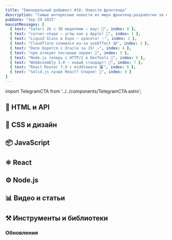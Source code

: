 ```yaml
---
title: "Еженедельный дайджест #18: Новости фронтенда"
description: "Самые интересные новости из мира фронтенд-разработки за последнюю неделю"
pubDate: "Sep 29 2025"
mascotMessages: [
  { text: "Safari 26 с 3D моделями — вау! 🦎", index: 0 },
  { text: "corner-shape — углы как у Apple! 🔺", index: 1 },
  { text: "Liquid Glass в Expo — красота! ✨", index: 2 },
  { text: "Cloudflare сломался из-за useEffect 😅", index: 3 },
  { text: "Deno борется с Oracle за JS! ⚔️", index: 4 },
  { text: "npm атакуют песчаные черви! 🐛", index: 5 },
  { text: "Node.js теперь с HTTP/2 в DevTools 🔧", index: 6 },
  { text: "WebAssembly 3.0 — новый стандарт! 🦀", index: 7 },
  { text: "React Router 7.9 с middleware 🛣️", index: 8 },
  { text: "Solid.js лучше React? Спорно! 🤔", index: 9 }
]
---
```


import TelegramCTA from '../../components/TelegramCTA.astro';

## 🧪 HTML и API

## 🎨 CSS и дизайн

<TelegramCTA/>

## 📦 JavaScript

## ⚛️ React

## ⚙️ Node.js

## 📊 Видео и статьи

## ⚒️ Инструменты и библиотеки

### Обновления
